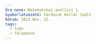 ```yaml
---
Óra neve: Matematikai analízis 1.
Gyakorlatvezető: Várdainé Kollár Judit
Dátum: 2023 Nov. 21.
tags:
  - todo
  - feladatok
---
```

